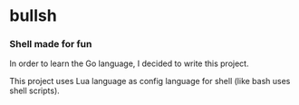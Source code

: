 # bullsh
### Shell made for fun

In order to learn the Go language, I decided to write this project.

This project uses Lua language as config language for shell (like bash uses shell scripts).
